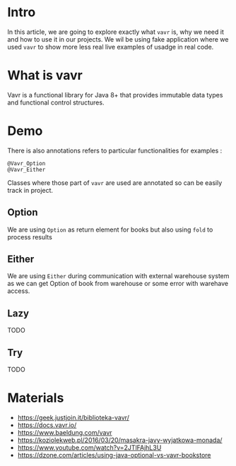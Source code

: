 # Intro

In this article, we are going to explore exactly what `vavr` is, why we need it and how to use it in our projects.
We wil be using fake application where we used `vavr` to show more less real live examples of usadge in real code. 

# What is vavr

Vavr is a functional library for Java 8+ that provides immutable data types and functional control structures.

# Demo

There is also annotations refers to particular functionalities for examples :
````
@Vavr_Option
@Vavr_Either
````

Classes where those part of `vavr` are used are annotated so can be easily track in project. 

## Option
We are using `Option` as return element for books but also using `fold` to process results 

## Either
We are using `Either` during communication with external warehouse system as we can get Option of book from warehouse or some error with warehave access.

## Lazy
TODO

## Try
TODO

# Materials 

* https://geek.justjoin.it/biblioteka-vavr/
* https://docs.vavr.io/
* https://www.baeldung.com/vavr
* https://koziolekweb.pl/2016/03/20/masakra-javy-wyjatkowa-monada/
* https://www.youtube.com/watch?v=2JTlFAjhL3U
* https://dzone.com/articles/using-java-optional-vs-vavr-bookstore
